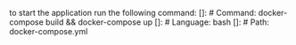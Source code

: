 to start the application run the following command:
[]: # Command: docker-compose build && docker-compose up
[]: # Language: bash
[]: # Path: docker-compose.yml


